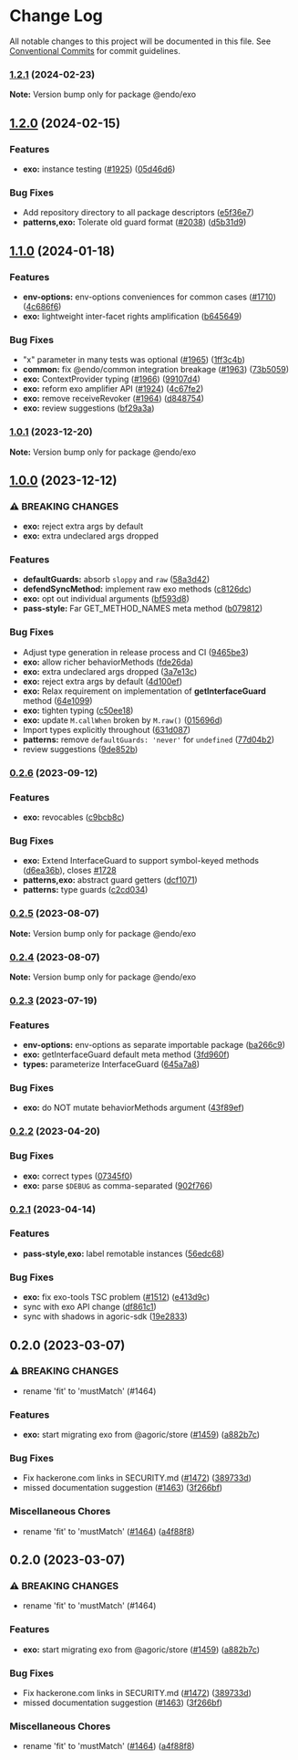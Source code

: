 # Change Log

All notable changes to this project will be documented in this file.
See [Conventional Commits](https://conventionalcommits.org) for commit guidelines.

### [1.2.1](https://github.com/endojs/endo/compare/@endo/exo@1.2.0...@endo/exo@1.2.1) (2024-02-23)

**Note:** Version bump only for package @endo/exo





## [1.2.0](https://github.com/endojs/endo/compare/@endo/exo@1.1.0...@endo/exo@1.2.0) (2024-02-15)


### Features

* **exo:** instance testing ([#1925](https://github.com/endojs/endo/issues/1925)) ([05d46d6](https://github.com/endojs/endo/commit/05d46d6aafa93fad66210e6632c7216e4bea7252))


### Bug Fixes

* Add repository directory to all package descriptors ([e5f36e7](https://github.com/endojs/endo/commit/e5f36e7a321c13ee25e74eb74d2a5f3d7517119c))
* **patterns,exo:** Tolerate old guard format ([#2038](https://github.com/endojs/endo/issues/2038)) ([d5b31d9](https://github.com/endojs/endo/commit/d5b31d9ffcf7950c79070a7e792d466bd36ef5ff))



## [1.1.0](https://github.com/endojs/endo/compare/@endo/exo@1.0.1...@endo/exo@1.1.0) (2024-01-18)


### Features

* **env-options:** env-options conveniences for common cases ([#1710](https://github.com/endojs/endo/issues/1710)) ([4c686f6](https://github.com/endojs/endo/commit/4c686f6c9c3c54dbf73e8e7cd80a4dfebcbc61df))
* **exo:** lightweight inter-facet rights amplification ([b645649](https://github.com/endojs/endo/commit/b645649aefbda2ec31925ff6072b6dd5eb8e8d43))


### Bug Fixes

* "x" parameter in many tests was optional ([#1965](https://github.com/endojs/endo/issues/1965)) ([1ff3c4b](https://github.com/endojs/endo/commit/1ff3c4b45a4f9f6bf723d3200548db37df46989f))
* **common:** fix @endo/common integration breakage ([#1963](https://github.com/endojs/endo/issues/1963)) ([73b5059](https://github.com/endojs/endo/commit/73b50590b7aef7eaffe2c435286fb291bf9b22bf))
* **exo:** ContextProvider typing ([#1966](https://github.com/endojs/endo/issues/1966)) ([99107d4](https://github.com/endojs/endo/commit/99107d41e1f025fcaf13aef27b0b174a55939c3a))
* **exo:** reform exo amplifier API ([#1924](https://github.com/endojs/endo/issues/1924)) ([4c67fe2](https://github.com/endojs/endo/commit/4c67fe2cbcfd2737cb389b3fb0e358f4eed58af0))
* **exo:** remove receiveRevoker ([#1964](https://github.com/endojs/endo/issues/1964)) ([d848754](https://github.com/endojs/endo/commit/d84875412623bd43a12e79c45e8052dfecdf1a03))
* **exo:** review suggestions ([bf29a3a](https://github.com/endojs/endo/commit/bf29a3af9cb669d46d7baf511063f8ee8e3f2c66))



### [1.0.1](https://github.com/endojs/endo/compare/@endo/exo@1.0.0...@endo/exo@1.0.1) (2023-12-20)

**Note:** Version bump only for package @endo/exo





## [1.0.0](https://github.com/endojs/endo/compare/@endo/exo@0.2.6...@endo/exo@1.0.0) (2023-12-12)


### ⚠ BREAKING CHANGES

* **exo:** reject extra args by default
* **exo:** extra undeclared args dropped

### Features

* **defaultGuards:** absorb `sloppy` and `raw` ([58a3d42](https://github.com/endojs/endo/commit/58a3d42a92102336d814690430e0feb3773227d4))
* **defendSyncMethod:** implement raw exo methods ([c8126dc](https://github.com/endojs/endo/commit/c8126dc9d863fbb69cc53d57514368ba931df7fe))
* **exo:** opt out individual arguments ([bf593d8](https://github.com/endojs/endo/commit/bf593d8e83ba7eb231b4d3a909c41751ab24fe66))
* **pass-style:** Far GET_METHOD_NAMES meta method ([b079812](https://github.com/endojs/endo/commit/b07981215a64766b2813f92f6d6c430d181b5512))


### Bug Fixes

* Adjust type generation in release process and CI ([9465be3](https://github.com/endojs/endo/commit/9465be369e53167815ca444f6293a8e9eb48501d))
* **exo:** allow richer behaviorMethods ([fde26da](https://github.com/endojs/endo/commit/fde26da22f03a18045807d833c8e03c4409fd877))
* **exo:** extra undeclared args dropped ([3a7e13c](https://github.com/endojs/endo/commit/3a7e13ce28f37e16c623df9804134d73326c3032))
* **exo:** reject extra args by default ([4d100ef](https://github.com/endojs/endo/commit/4d100ef2527b74ea776b79533e996c87e983537c))
* **exo:** Relax requirement on implementation of __getInterfaceGuard__ method ([64e1099](https://github.com/endojs/endo/commit/64e109997c4d1d67c2643c6d5f8c890cdb31df7e))
* **exo:** tighten typing ([c50ee18](https://github.com/endojs/endo/commit/c50ee18b543c8da921cd095cdc65b56df1761b9f))
* **exo:** update `M.callWhen` broken by `M.raw()` ([015696d](https://github.com/endojs/endo/commit/015696dc744599334f678d0c4882727cbeef8b04))
* Import types explicitly throughout ([631d087](https://github.com/endojs/endo/commit/631d087e291262ce3e798f7a15482c534cb7233b))
* **patterns:** remove `defaultGuards: 'never'` for `undefined` ([77d04b2](https://github.com/endojs/endo/commit/77d04b2902ddf539f10688dfb84fe2aa9e841f16))
* review suggestions ([9de852b](https://github.com/endojs/endo/commit/9de852bb78d659ba274e7cacbfda96107844506f))



### [0.2.6](https://github.com/endojs/endo/compare/@endo/exo@0.2.5...@endo/exo@0.2.6) (2023-09-12)


### Features

* **exo:** revocables ([c9bcb8c](https://github.com/endojs/endo/commit/c9bcb8c754bcb8e364cf39fe530eecbf82b9767f))


### Bug Fixes

* **exo:** Extend InterfaceGuard to support symbol-keyed methods ([d6ea36b](https://github.com/endojs/endo/commit/d6ea36b120f6118a59f32c7c63c339d354bbd4e7)), closes [#1728](https://github.com/endojs/endo/issues/1728)
* **patterns,exo:** abstract guard getters ([dcf1071](https://github.com/endojs/endo/commit/dcf1071d7c8cc531c21cf1778fc54fdbdc6d6d18))
* **patterns:** type guards ([c2cd034](https://github.com/endojs/endo/commit/c2cd0343bf42b212d4a144f570f493286ec280ba))



### [0.2.5](https://github.com/endojs/endo/compare/@endo/exo@0.2.3...@endo/exo@0.2.5) (2023-08-07)

**Note:** Version bump only for package @endo/exo





### [0.2.4](https://github.com/endojs/endo/compare/@endo/exo@0.2.3...@endo/exo@0.2.4) (2023-08-07)

**Note:** Version bump only for package @endo/exo





### [0.2.3](https://github.com/endojs/endo/compare/@endo/exo@0.2.2...@endo/exo@0.2.3) (2023-07-19)


### Features

* **env-options:** env-options as separate importable package ([ba266c9](https://github.com/endojs/endo/commit/ba266c95d46a7330aeb73def7a1a0a18242d75cd))
* **exo:** getInterfaceGuard default meta method ([3fd960f](https://github.com/endojs/endo/commit/3fd960f2563ba0cebc8adef2797af6986776d354))
* **types:** parameterize InterfaceGuard ([645a7a8](https://github.com/endojs/endo/commit/645a7a80a45303e6412405b9c4feeb1406592c0c))


### Bug Fixes

* **exo:** do NOT mutate behaviorMethods argument ([43f89ef](https://github.com/endojs/endo/commit/43f89ef0dc5674591907315356b468724aabc33f))



### [0.2.2](https://github.com/endojs/endo/compare/@endo/exo@0.2.1...@endo/exo@0.2.2) (2023-04-20)

### Bug Fixes

- **exo:** correct types ([07345f0](https://github.com/endojs/endo/commit/07345f0d3c88a75a9b3438cdaaa3c438bea2ab2b))
- **exo:** parse `$DEBUG` as comma-separated ([902f766](https://github.com/endojs/endo/commit/902f7662a5d4f344b3c5280d731fc2f14a616f21))

### [0.2.1](https://github.com/endojs/endo/compare/@endo/exo@0.2.0...@endo/exo@0.2.1) (2023-04-14)

### Features

- **pass-style,exo:** label remotable instances ([56edc68](https://github.com/endojs/endo/commit/56edc68444ac3e0d94d43028bc7d53fe804bb332))

### Bug Fixes

- **exo:** fix exo-tools TSC problem ([#1512](https://github.com/endojs/endo/issues/1512)) ([e413d9c](https://github.com/endojs/endo/commit/e413d9cd97fbeefc1497b3b67daad278869ccdfc))
- sync with exo API change ([df861c1](https://github.com/endojs/endo/commit/df861c1ffbfef3a2d54c23c5011d06f2e93f7a32))
- sync with shadows in agoric-sdk ([19e2833](https://github.com/endojs/endo/commit/19e28339e359791fd2a9f78d2c3801598e3894ca))

## 0.2.0 (2023-03-07)

### ⚠ BREAKING CHANGES

- rename 'fit' to 'mustMatch' (#1464)

### Features

- **exo:** start migrating exo from @agoric/store ([#1459](https://github.com/endojs/endo/issues/1459)) ([a882b7c](https://github.com/endojs/endo/commit/a882b7ca88863d7f85310074c38f3cc0032e1e0e))

### Bug Fixes

- Fix hackerone.com links in SECURITY.md ([#1472](https://github.com/endojs/endo/issues/1472)) ([389733d](https://github.com/endojs/endo/commit/389733dbc7a74992f909c38d27ea7e8e68623959))
- missed documentation suggestion ([#1463](https://github.com/endojs/endo/issues/1463)) ([3f266bf](https://github.com/endojs/endo/commit/3f266bffdf122c73dedada6f311de770210b426a))

### Miscellaneous Chores

- rename 'fit' to 'mustMatch' ([#1464](https://github.com/endojs/endo/issues/1464)) ([a4f88f8](https://github.com/endojs/endo/commit/a4f88f8ef1e7d62b993900244e260d90113f9759))

## 0.2.0 (2023-03-07)

### ⚠ BREAKING CHANGES

- rename 'fit' to 'mustMatch' (#1464)

### Features

- **exo:** start migrating exo from @agoric/store ([#1459](https://github.com/endojs/endo/issues/1459)) ([a882b7c](https://github.com/endojs/endo/commit/a882b7ca88863d7f85310074c38f3cc0032e1e0e))

### Bug Fixes

- Fix hackerone.com links in SECURITY.md ([#1472](https://github.com/endojs/endo/issues/1472)) ([389733d](https://github.com/endojs/endo/commit/389733dbc7a74992f909c38d27ea7e8e68623959))
- missed documentation suggestion ([#1463](https://github.com/endojs/endo/issues/1463)) ([3f266bf](https://github.com/endojs/endo/commit/3f266bffdf122c73dedada6f311de770210b426a))

### Miscellaneous Chores

- rename 'fit' to 'mustMatch' ([#1464](https://github.com/endojs/endo/issues/1464)) ([a4f88f8](https://github.com/endojs/endo/commit/a4f88f8ef1e7d62b993900244e260d90113f9759))
